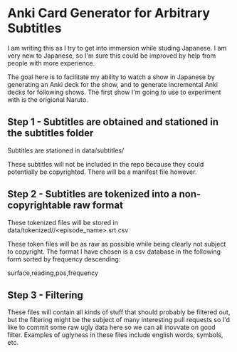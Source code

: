 # Anki Card Generator for Arbitrary Subtitles

I am writing this as I try to get into immersion while studing Japanese.  I am very new to Japanese, so I'm sure this could be 
improved by help from people with more experience.

The goal here is to facilitate my ability to watch a show in Japanese by generating an Anki deck for the show, and to generate
incremental Anki decks for following shows.  The first show I'm going to use to experiment with is the origional Naruto.

## Step 1 - Subtitles are obtained and stationed in the subtitles folder
Subtitles are stationed in data/subtitles/<show>

These subtitles will not be included in the repo because they could potentially be copyrighted.  There will be a manifest file however.

## Step 2 - Subtitles are tokenized into a non-copyrightable raw format
These tokenized files will be stored in data/tokenized/<show>/<episode_name>.srt.csv

These token files will be as raw as possible while being clearly not subject to copyright.  The format I have chosen is a csv 
database in the following form sorted by frequency descending: 

surface,reading,pos,frequency

## Step 3 - Filtering
These files will contain all kinds of stuff that should probably be filtered out, but the filtering might be the subject of many interesting
pull requests so I'd like to commit some raw ugly data here so we can all inovvate on good filter.  Examples of uglyness in these files
include english words, symbols, etc.

